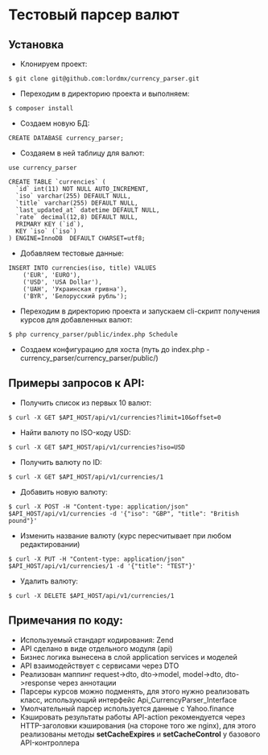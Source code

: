 # Тестовый парсер валют

## Установка

* Клонируем проект:

```
$ git clone git@github.com:lordmx/currency_parser.git
```

* Переходим в директорию проекта и выполняем:

```
$ composer install
```

* Создаем новую БД:

```
CREATE DATABASE currency_parser;
```

* Создаяем в ней таблицу для валют:

```
use currency_parser
```

```
CREATE TABLE `currencies` (
  `id` int(11) NOT NULL AUTO_INCREMENT,
  `iso` varchar(255) DEFAULT NULL,
  `title` varchar(255) DEFAULT NULL,
  `last_updated_at` datetime DEFAULT NULL,
  `rate` decimal(12,8) DEFAULT NULL,
  PRIMARY KEY (`id`),
  KEY `iso` (`iso`)
) ENGINE=InnoDB  DEFAULT CHARSET=utf8;
```

* Добавляем тестовые данные:

```
INSERT INTO currencies(iso, title) VALUES
    ('EUR', 'EURO'),
    ('USD', 'USA Dollar'),
    ('UAH', 'Украинская гривна'),
    ('BYR', 'Белорусский рубль');
```

* Переходим в директорию проекта и запускаем cli-скрипт получения курсов для добавленных валют:

```
$ php currency_parser/public/index.php Schedule
```

* Создаем конфигурацию для хоста (путь до index.php - currency_parser/currency_parser/public/)

## Примеры запросов к API:

* Получить список из первых 10 валют:

```
$ curl -X GET $API_HOST/api/v1/currencies?limit=10&offset=0
```

* Найти валюту по ISO-коду USD:

```
$ curl -X GET $API_HOST/api/v1/currencies?iso=USD
```

* Получить валюту по ID:

```
$ curl -X GET $API_HOST/api/v1/currencies/1
```

* Добавить новую валюту:

```
$ curl -X POST -H "Content-type: application/json" $API_HOST/api/v1/currencies -d '{"iso": "GBP", "title": "British pound"}'
```

* Изменить название валюту (курс пересчитывает при любом редактировании)

```
$ curl -X PUT -H "Content-type: application/json" $API_HOST/api/v1/currencies/1 -d '{"title": "TEST"}'
```

* Удалить валюту:

```
$ curl -X DELETE $API_HOST/api/v1/currencies/1
```

## Примечания по коду:

* Используемый стандарт кодирования: Zend
* API сделано в виде отдельного модуля (api)
* Бизнес логика вынесена в слой application services и моделей
* API взаимодействует с сервисами через DTO
* Реализован маппинг request->dto, dto->model, model->dto, dto->response через аннотации
* Парсеры курсов можно подменять, для этого нужно реализовать класс, использующий интерфейс Api_CurrencyParser_Interface
* Умолчательный парсер используется данные с Yahoo.finance
* Кэшировать результаты работы API-action рекомендуется через HTTP-заголовки кэширования (на стороне того же nginx),
для этого реализованы методы **setCacheExpires** и **setCacheControl** у базового API-контроллера